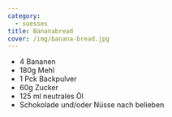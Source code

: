 ```yaml
---
category:
  - suesses
title: Bananabread
cover: /img/banana-bread.jpg
---
```

- 4 Bananen
- 180g Mehl
- 1 Pck Backpulver
- 60g Zucker
- 125 ml neutrales Öl
- Schokolade und/oder Nüsse nach belieben